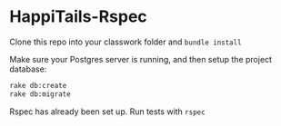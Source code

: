 HappiTails-Rspec
================

Clone this repo into your classwork folder and `bundle install`

Make sure your Postgres server is running, and then setup the project database:

```bash
rake db:create
rake db:migrate
```

Rspec has already been set up.
Run tests with `rspec`
